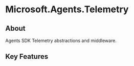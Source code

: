 # Microsoft.Agents.Telemetry


## About

Agents SDK Telemetry abstractions and middleware.

## Key Features

